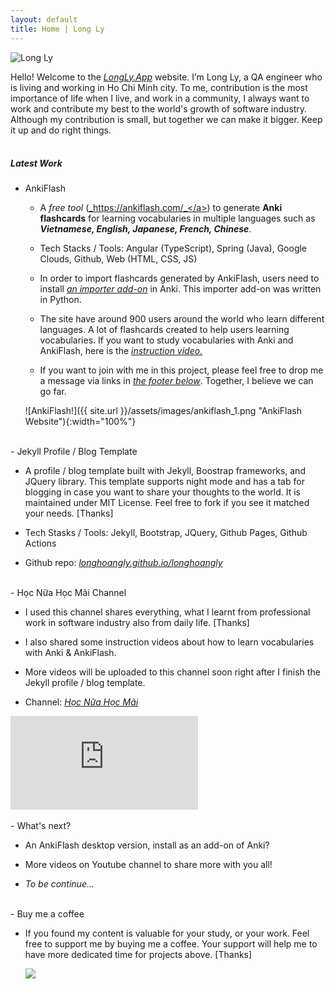 ```yaml
---
layout: default
title: Home | Long Ly
---
```


<div class="row justify-content-center">
    <picture class="m-4" style="max-width:25%">
        <img src="{{site.url}}/assets/images/avatar_3.jpg" class="rounded-circle img-thumbnail shadow" alt="Long Ly">
    </picture>
</div>

Hello! Welcome to the <a href="{{site.url}}">_LongLy.App_</a> website. I’m Long Ly, a QA engineer who is living and working in Ho Chi Minh city.
To me, contribution is the most importance of life when I live, and work in a community,
I always want to work and contribute my best to the world's growth of software industry.
Although my contribution is small, but together we can make it bigger. Keep it up and do right things.  
<br>

##### Latest Work

- AnkiFlash

  - A _free tool_ (<a href="https://ankiflash.com/" target="_blank">_https://ankiflash.com/_</a>) to generate **Anki flashcards** for learning vocabularies in multiple languages such as **_Vietnamese, English, Japanese, French, Chinese_**.

  - Tech Stacks / Tools: Angular (TypeScript), Spring (Java), Google Clouds, Github, Web (HTML, CSS, JS)

  - In order to import flashcards generated by AnkiFlash, users need to install <a href="https://ankiweb.net/shared/info/1129289384" target="_blank">_an importer add-on_</a> in Anki. This importer add-on was written in Python.

  - The site have around 900 users around the world who learn different languages. A lot of flashcards created to help users learning vocabularies. If you want to study vocabularies with Anki and AnkiFlash, here is the <a href="https://youtu.be/5dABxn_dWaI" target="_blank">_instruction video._</a>

  - If you want to join with me in this project, please feel free to drop me a message via links in <a href="#footer">_the footer below_</a>. Together, I believe we can go far.

  ![AnkiFlash!]({{ site.url }}/assets/images/ankiflash_1.png "AnkiFlash Website"){:width="100%"}

<br>
- Jekyll Profile / Blog Template

  - A profile / blog template built with Jekyll, Boostrap frameworks, and JQuery library. This template supports night mode and has a tab for blogging in case you want to share your thoughts to the world. It is maintained under MIT License. Feel free to fork if you see it matched your needs. [Thanks]

  - Tech Stasks / Tools: Jekyll, Bootstrap, JQuery, Github Pages, Github Actions

  - Github repo: <a href="https://github.com/longhoangly/longhoangly" target="_blank">_longhoangly.github.io/longhoangly_</a>

<br>
- Học Nữa Học Mãi Channel

  - I used this channel shares everything, what I learnt from professional work in software industry also from daily life. [Thanks]

  - I also shared some instruction videos about how to learn vocabularies with Anki & AnkiFlash.

  - More videos will be uploaded to this channel soon right after I finish the Jekyll profile / blog template.

  - Channel: <a href="https://www.youtube.com/channel/UCeHm_2bEbq4EmZ9aaAgn7_w" target="_blank">_Học Nữa Học Mãi_</a>

  <div class="video-container">
      <iframe class="responsive-iframe" src="https://www.youtube.com/embed/fGeBk1vEdLY" title="YouTube video player" frameborder="0" allow="accelerometer; autoplay; clipboard-write; encrypted-media; gyroscope; picture-in-picture" allowfullscreen></iframe>
  </div>

<br>
- What's next?

  - An AnkiFlash desktop version, install as an add-on of Anki?

  - More videos on Youtube channel to share more with you all!

  - *To be continue...*

<br>
- Buy me a coffee

  - If you found my content is valuable for your study, or your work. Feel free to support me by buying me a coffee. Your support will help me to have more dedicated time for projects above. [Thanks]

    <a href="https://www.buymeacoffee.com/longhoangly" target="_blank"><img src="https://img.buymeacoffee.com/button-api/?text=Buy me a coffee&emoji=&slug=longhoangly&button_colour=FFDD00&font_colour=000000&font_family=Cookie&outline_colour=000000&coffee_colour=ffffff"></a>

<br>